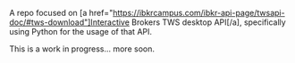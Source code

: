 A repo focused on [a href="https://ibkrcampus.com/ibkr-api-page/twsapi-doc/#tws-download"]Interactive Brokers TWS desktop API[/a], specifically using Python for the usage of that API. 

This is a work in progress... more soon.
